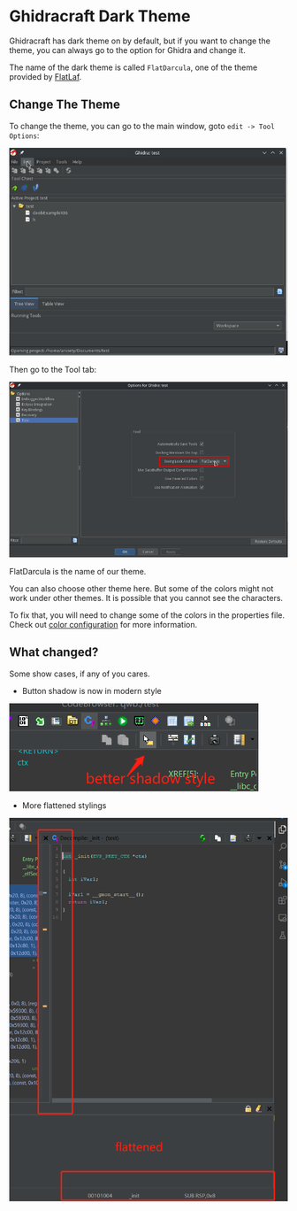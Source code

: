 # Ghidracraft Dark Theme

Ghidracraft has dark theme on by default, but if you want to change the theme, you can always go to the option for Ghidra and change it.

The name of the dark theme is called `FlatDarcula`, one of the theme provided by [FlatLaf](https://www.formdev.com/flatlaf/).


## Change The Theme

To change the theme, you can go to the main window, goto `edit -> Tool Options`:

![dark theme main window](./img/dark_theme_main.png)

Then go to the Tool tab:

![dark theme option](./img/dark_theme_option.png)

FlatDarcula is the name of our theme.

You can also choose other theme here.
But some of the colors might not work under other themes.
It is possible that you cannot see the characters.

To fix that, you will need to change some of the colors in the properties file.
Check out [color configuration](./color_configuration.md) for more information.

## What changed?

Some show cases, if any of you cares.

- Button shadow is now in modern style

![button shadow](./img/button_shadow.png)

- More flattened stylings

![./img/flatten.png](./img/flatten.png)